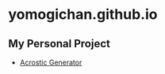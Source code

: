 # yomogichan.github.io

## My Personal Project
* [Acrostic Generator](https://github.com/yomogichan/acrosticgenerator)
